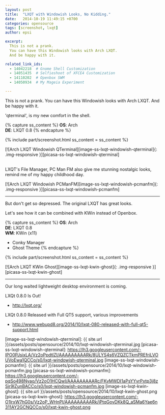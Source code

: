 ```yaml
---
layout: post
title:  "LXQT with Windowish Looks, No Kidding."
date:   2014-10-19 11:49:15 +0700
categories: opensource
tags: [screenshot, lxqt]
author: epsi

excerpt:
  This is not a prank.
  You can have this Windowish looks with Arch LXQT.
  And be happy with it.

related_link_ids: 
  - 14042218  # Gnome Shell Customization
  - 14051435  # Selfieshoot of XFCE4 Customization
  - 14110202  # Openbox SWM
  - 14050934  # My Mageia Experiment

---
```


This is not a prank.
You can have this Windowish looks with Arch LXQT.
And be happy with it.

'qterminal', is my new comfort in the shell.

{% capture ss_content %}
<strong>OS</strong>: Arch<br/>
<strong>DE</strong>: LXQT 0.8
{% endcapture %}

{% include part/screenshot.html ss_content = ss_content %}

[![Arch LXQT Windowish QTerminal][image-ss-lxqt-windowish-qterminal]{: .img-responsive }][picasa-ss-lxqt-windowish-qterminal]
<br/><br/>

LXQT's File Manager, PC Man FM also give me stunning nostalgic looks,
remind me of my happy childhood day.

[![Arch LXQT Windowish PCManFM][image-ss-lxqt-windowish-pcmanfm]{: .img-responsive }][picasa-ss-lxqt-windowish-pcmanfm]
<br/>

-- -- --

But don't get so depressed.
The original LXQT has great looks.

Let's see how it can be combined with KWin instead of Openbox.

{% capture ss_content %}
<strong>OS</strong>: Arch<br/>
<strong>DE</strong>: LXQT 0.8<br/>
<strong>WM</strong>: KWin (x11)<br/>
  + Conky Manager<br/>
  + Ghost Theme
{% endcapture %}

{% include part/screenshot.html ss_content = ss_content %}



[![Arch LXQT KWin Ghost][image-ss-lxqt-kwin-ghost]{: .img-responsive }][picasa-ss-lxqt-kwin-ghost]
<br/>

-- -- --

Our long waited lightweight desktop environment is coming.

LXQt 0.8.0 Is Out!

* <http://lxqt.org/>

LXQt 0.8.0 Released with Full QT5 support, various improvements

* <http://www.webupd8.org/2014/10/lxqt-080-released-with-full-qt5-support.html>


[//]: <> ( -- -- -- links below -- -- -- )

[image-ss-lxqt-windowish-qterminal]: {{ site.url }}/assets/posts/opensource/2014/10/lxqt-windowish-qterminal.jpg
[picasa-ss-lxqt-windowish-qterminal]: https://lh3.googleusercontent.com/-IPO0PJsixLA/Vz2oPpdtlZI/AAAAAAAAARk/8ULYS4s6VZQZCTkmPREfriLVOUVoEwa1QCCo/s0/lxqt-windowish-qterminal.jpg
[image-ss-lxqt-windowish-pcmanfm]: {{ site.url }}/assets/posts/opensource/2014/10/lxqt-windowish-pcmanfm.jpg
[picasa-ss-lxqt-windowish-pcmanfm]: https://lh3.googleusercontent.com/-pqSo498Nyao/Vz2oO1HCQwI/AAAAAAAAARc/FKvMWDI1aPsYYvrPxtp3j8zSir9IZunBACCo/s0/lxqt-windowish-pcmanfm.jpg
[image-ss-lxqt-kwin-ghost]: {{ site.url }}/assets/posts/opensource/2014/10/lxqt-kwin-ghost.png
[picasa-ss-lxqt-kwin-ghost]: https://lh3.googleusercontent.com/-O1lrxW7hG0s/Vz2oP_WHnPI/AAAAAAAAARk/jPtqGovDKk8Q_aSMa6Yae6n311AY2GCNQCCo/s0/lxqt-kwin-ghost.png
